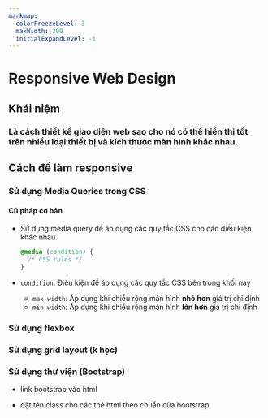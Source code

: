 ```yaml
---
markmap:
  colorFreezeLevel: 3
  maxWidth: 300
  initialExpandLevel: -1
---
```


# Responsive Web Design

## Khái niệm

### Là cách thiết kế giao diện web sao cho nó có thể hiển thị tốt trên nhiều loại thiết bị và kích thước màn hình khác nhau.

## Cách để làm responsive

### **Sử dụng Media Queries trong CSS**

#### Cú pháp cơ bản

- Sử dụng media query để áp dụng các quy tắc CSS cho các điều kiện khác nhau.

  ```css
  @media (condition) {
    /* CSS rules */
  }
  ```

- `condition`: Điều kiện để áp dụng các quy tắc CSS bên trong khối này
  - `max-width`: Áp dụng khi chiều rộng màn hình **nhỏ hơn** giá trị chỉ định
  - `min-width`: Áp dụng khi chiều rộng màn hình **lớn hơn** giá trị chỉ định

### **Sử dụng flexbox**

### Sử dụng grid layout (k học)

### Sử dụng thư viện (**Bootstrap**)

- link bootstrap vào html

- đặt tên class cho các thẻ html theo chuẩn của bootstrap
